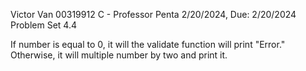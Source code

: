 Victor Van
00319912
C - Professor Penta
2/20/2024, Due: 2/20/2024
Problem Set 4.4

If number is equal to 0, it will the validate function will print "Error." Otherwise, it will multiple number by two and print it.